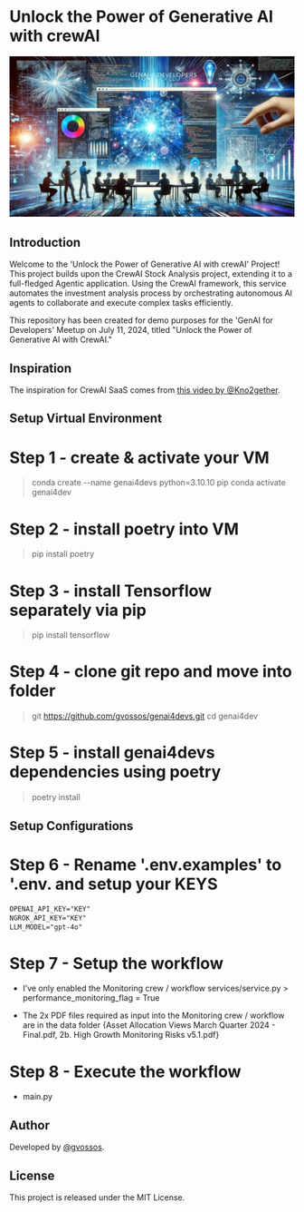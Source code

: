 # Unlock the Power of Generative AI with crewAI

![Unlock the Power of Generative AI with crewAI](genAI_for_Developers_1200x675_v2.jpg)

## Introduction
Welcome to the 'Unlock the Power of Generative AI with crewAI' Project! This project builds upon the CrewAI Stock Analysis project, extending it to a full-fledged Agentic application. Using the CrewAI framework, this service automates the investment analysis process by orchestrating autonomous AI agents to collaborate and execute complex tasks efficiently.

This repository has been created for demo purposes for the 'GenAI for Developers' Meetup on July 11, 2024, titled "Unlock the Power of Generative AI with CrewAI."

## Inspiration
The inspiration for CrewAI SaaS comes from [this video by @Kno2gether](https://www.youtube.com/watch?v=pFZHpFuzcBE&t=854s).

## Setup Virtual Environment
# Step 1 - create & activate your VM
>conda create --name genai4devs python=3.10.10 pip
>conda activate genai4dev

# Step 2 - install poetry into VM
>pip install poetry

# Step 3 - install Tensorflow separately via pip
>pip install tensorflow

# Step 4 - clone git repo and move into folder
>git https://github.com/gvossos/genai4devs.git
>cd genai4dev

# Step 5 - install genai4devs dependencies using poetry
>poetry install

## Setup Configurations
# Step 6 - Rename '.env.examples' to '.env. and setup your KEYS
    OPENAI_API_KEY="KEY"
    NGROK_API_KEY="KEY"
    LLM_MODEL="gpt-4o"

# Step 7 - Setup the workflow
- I’ve only enabled the Monitoring crew / workflow
        services/service.py > performance_monitoring_flag = True 

- The 2x PDF files required as input into the Monitoring crew / workflow
are in the data folder {Asset Allocation Views March Quarter 2024 - Final.pdf, 2b. High Growth Monitoring Risks v5.1.pdf}

# Step 8 - Execute the workflow
- main.py

## Author
Developed by [@gvossos](https://github.com/gvossos/).

## License
This project is released under the MIT License.
